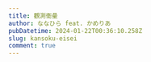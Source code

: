 ```yaml
---
title: 觀測衞曐
author: ななひら feat. かめりあ
pubDatetime: 2024-01-22T00:36:10.258Z
slug: kansoku-eisei
comment: true
---
```

